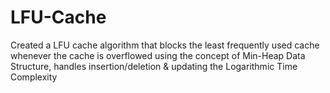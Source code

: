# LFU-Cache
Created a LFU cache algorithm that blocks the least frequently used cache whenever the cache is overflowed using the concept of Min-Heap Data Structure, handles insertion/deletion &amp; updating the Logarithmic Time Complexity
